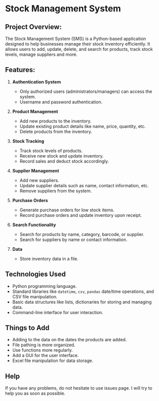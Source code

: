 #  Stock Management System

## Project Overview:
The Stock Management System (SMS) is a Python-based application designed to help businesses manage their stock inventory efficiently. It allows users to add, update, delete, and search for products, track stock levels, manage suppliers and more.

## Features:
1. **Authentication System**
    - Only authorized users (administrators/managers) can access the system.
    - Username and password authentication.

2. **Product Management**
    - Add new products to the inventory.
    - Update existing product details like name, price, quantity, etc.
    - Delete products from the inventory.

3. **Stock Tracking**
    - Track stock levels of products.
    - Receive new stock and update inventory.
    - Record sales and deduct stock accordingly.

4. **Supplier Management**
    - Add new suppliers.
    - Update supplier details such as name, contact information, etc.
    - Remove suppliers from the system.

5. **Purchase Orders**
    - Generate purchase orders for low stock items.
    - Record purchase orders and update inventory upon receipt.

6. **Search Functionality**
    - Search for products by name, category, barcode, or supplier.
    - Search for suppliers by name or contact information.

7. **Data**
    - Store inventory data in a file.

## Technologies Used
- Python programming language.
- Standard libraries like `datetime`, `csv`, `pandas` date/time operations, and CSV file manipulation.
- Basic data structures like lists, dictionaries for storing and managing data.
- Command-line interface for user interaction.

## Things to Add
- Adding to the data on the dates the products are added.
- File pathing is more organized.
- Use functions more regularly.
- Add a GUI for the user interface.
- Excel file manipulation for data storage.

## Help

If you have any problems, do not hesitate to use issues page. I will try to help you as soon as possible.